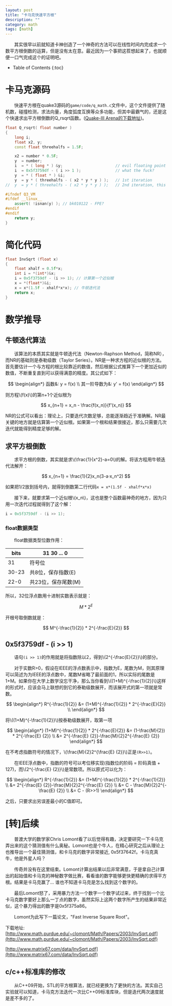 ```yaml
---
layout: post
title: "卡马克快速平方根"
description: ""
category: math
tags: [math]
---
```


&#160; &#160; &#160; &#160;其实很早以前就知道卡神创造了一个神奇的方法可以在线性时间内完成求一个数平方根倒数的运算，但是没有太在意。最近因为一个事把这茬想起来了，也就顺便一口气完成这个的证明吧。

<!-- more -->

* Table of Contents
{:toc}

# 卡马克源码

&#160; &#160; &#160; &#160;快速平方根在quake3源码的`game/code/q_math.c`文件中，这个文件提供了随机数，碰撞检测，求法向量，角度弧度互换等众多功能，但其中最霸气的，还是这个快速求出平方根倒数的Q_rsqrt函数。([Quake-III Arena的下载地址](ftp://ftp.idsoftware.com/idstuff/source/quake3-1.32b-source.zip))。

```c++
float Q_rsqrt( float number )
{
	long i;
	float x2, y;
	const float threehalfs = 1.5F;

	x2 = number * 0.5F;
	y  = number;
	i  = * ( long * ) &y;						// evil floating point bit level hacking
	i  = 0x5f3759df - ( i >> 1 );               // what the fuck?
	y  = * ( float * ) &i;
	y  = y * ( threehalfs - ( x2 * y * y ) );   // 1st iteration
//	y  = y * ( threehalfs - ( x2 * y * y ) );   // 2nd iteration, this can be removed

#ifndef Q3_VM
#ifdef __linux__
	assert( !isnan(y) ); // bk010122 - FPE?
#endif
#endif
	return y;
}
```

# 简化代码

```c++
float InvSqrt (float x)
{
	float xhalf = 0.5f*x;
	int i = *(int*)&x;
	i = 0x5f3759df - (i >> 1); // 计算第一个近似根
	x = *(float*)&i;
	x = x*(1.5f - xhalf*x*x); // 牛顿迭代法
	return x;
}
```

# 数学推导

## 牛顿迭代算法

&#160; &#160; &#160; &#160;该算法的本质其实就是牛顿迭代法（Newton-Raphson Method，简称NR），而NR的基础则是泰勒级数（Taylor Series）。NR是一种求方程的近似根的方法。首先要估计一个与方程的根比较靠近的数值，然后根据公式推算下一个更加近似的数值，不断重复直到可以获得满意的精度。其公式如下：

$$
\begin{align*} 
函数&:	y = f(x) \\
其一阶导数为&: y' = f(x)
\end{align*} 
$$

则方程\\(f(x)\\)的第n+1个近似根为

$$
x_{n+1} = x_n - \frac{f(x_n)}{f'(x_n)}
$$

NR的公式可以看出：理论上，只要迭代次数足够，总能逐渐趋近于准确解。NR最关键的地方就是估算第一个近似根。如果第一个根和结果很接近，那么只需要几次迭代就能得到精度足够的解。

## 求平方根倒数

&#160; &#160; &#160; &#160;求平方根的倒数，其实就是求\\(\frac{1}{x^2}-a=0\\)的解。将该方程用牛顿迭代法解开：

$$
x_{n+1} = \frac{1}{2}x_n(3-a·x_n^2)
$$

如果把1/2放到括号内，就得到倒数第二行代码`x = x*(1.5f - xhalf*x*x)`

&#160; &#160; &#160; &#160;接下来，就要求第一个近似根\\(x_n\\)，这也是整个函数最神奇的地方，因为只用一次迭代过程就得到了这个解：

```c++
i = 0x5f3759df - (i >> 1); 
```

### float数据类型

&#160; &#160; &#160; &#160;float数据类型位数作用：

bits|31 30 ... 0
----|-----------
31  | 符号位
30-23| 共8位，保存指数(E)
22-0|共23位，保存尾数(M)

所以，32位浮点数用十进制实数表示就是：

$$
M * 2^E
$$

开根号取倒数就是：

$$
M^{-\frac{1}{2}} * 2^{-\frac{E}{2}}
$$

## 0x5f3759df - (i >> 1)

&#160; &#160; &#160; &#160;语句`(i >> 1)`的作用就是将指数除以2，得到\\(2^{-\frac{E}{2}}\\)的部分。

&#160; &#160; &#160; &#160;对于实数R>0，假设在IEEE的浮点数表示中，指数为E，尾数为M，则其原理可以简述为为IEEE的浮点数中，尾数M省略了最前面的1，所以实际的尾数是1+M。如果你在大学上数学没忘干净，那么当你看到\\((1+M)^{-\frac{1}{2}}\\)这样的形式时，应该会马上联想的到它的泰勒级数展开，而该展开式的第一项就是常数。

$$
\begin{align*} 
R^{-\frac{1}{2}} &= (1+M)^{-\frac{1}{2}} * 2^{-\frac{E}{2}} \\
\end{align*} 
$$

将\\((1+M)^{-\frac{1}{2}}\\)按泰勒级数展开，取第一项

$$
\begin{align*} 
(1+M)^{-\frac{1}{2}} * 2^{-\frac{E}{2}} &= (1-\frac{M}{2}) * 2^{-\frac{E}
{2}} \\
&= 2^{-\frac{E}
{2}}-\frac{M}{2}2^{-\frac{E}
{2}}
\end{align*}
$$

在不考虑指数符号的情况下，\\(\frac{M}{2}2^{\frac{E}
{2}}\\)正是`(R>>1)`。

&#160; &#160; &#160; &#160;在IEEE浮点数中，指数的符号可以考位移实现(指数位的阶码 = 阶码真值 + 127)，而\\(2^{-\frac{E}
{2}}\\)是常数项。所以原式可以化为：

$$
\begin{align*} 
R^{-\frac{1}{2}} &= (1+M)^{-\frac{1}{2}} * 2^{-\frac{1}{2}} \\
&= 2^{-\frac{E}
{2}}-\frac{M}{2}2^{-\frac{E}
{2}} \\
&= C - \frac{M}{2}2^{-\frac{E}
{2}} \\
&= C - (R>>1)
\end{align*} 
$$

之后，只要求出另误差最小的C值即可。

# [转]后续

&#160; &#160; &#160; &#160;普渡大学的数学家Chris Lomont看了以后觉得有趣，决定要研究一下卡马克弄出来的这个猜测值有什么奥秘。Lomont也是个牛人，在精心研究之后从理论上也推导出一个最佳猜测值，和卡马克的数字非常接近, 0x5f37642f。卡马克真牛，他是外星人吗？

&#160; &#160; &#160; &#160;传奇并没有在这里结束。Lomont计算出结果以后非常满意，于是拿自己计算出的起始值和卡马克的神秘数字做比赛，看看谁的数字能够更快更精确的求得平方根。结果是卡马克赢了... 谁也不知道卡马克是怎么找到这个数字的。

&#160; &#160; &#160; &#160;最后Lomont怒了，采用暴力方法一个数字一个数字试过来，终于找到一个比卡马克数字要好上那么一丁点的数字，虽然实际上这两个数字所产生的结果非常近似，这个暴力得出的数字是0x5f375a86。

&#160; &#160; &#160; &#160;Lomont为此写下一篇论文，"Fast Inverse Square Root"。

下载地址:
[http://www.math.purdue.edu/~clomont/Math/Papers/2003/InvSqrt.pdf](http://www.math.purdue.edu/~clomont/Math/Papers/2003/InvSqrt.pdf)

[http://www.matrix67.com/data/InvSqrt.pdf](http://www.matrix67.com/data/InvSqrt.pdf)

## c/c++标准库的修改

&#160; &#160; &#160; &#160;从C++09开始，STL的平方根算法，就已经更换为了更快的方法。其实自己实验就可以知道，卡马克方法迭代一次比C++09标准库块，但是迭代两次速度就是差不多的了。
